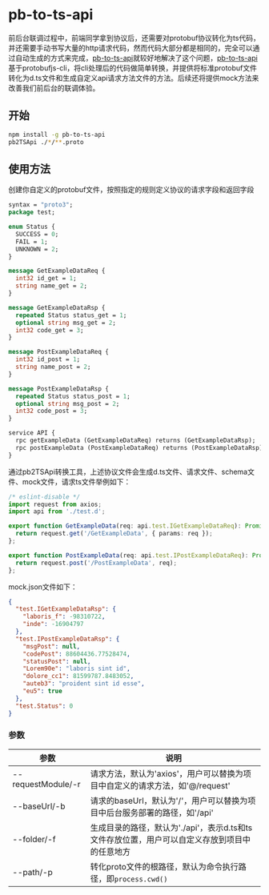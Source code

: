 # pb-to-ts-api

前后台联调过程中，前端同学拿到协议后，还需要对protobuf协议转化为ts代码，并还需要手动书写大量的http请求代码，然而代码大部分都是相同的，完全可以通过自动生成的方式来完成，[pb-to-ts-api](https://github.com/xingbofeng/protobuf-to-ts-api)就较好地解决了这个问题，[pb-to-ts-api](https://github.com/xingbofeng/protobuf-to-ts-api)基于protobufjs-cli，将cli处理后的代码做简单转换，并提供将标准protobuf文件转化为d.ts文件和生成自定义api请求方法文件的方法。后续还将提供mock方法来改善我们前后台的联调体验。

## 开始

```bash
npm install -g pb-to-ts-api
pb2TSApi ./*/**.proto
```

## 使用方法
创建你自定义的protobuf文件，按照指定的规则定义协议的请求字段和返回字段

```proto
syntax = "proto3";
package test;

enum Status {
  SUCCESS = 0;
  FAIL = 1;
  UNKNOWN = 2;
}

message GetExampleDataReq {
  int32 id_get = 1;
  string name_get = 2;
}

message GetExampleDataRsp {
  repeated Status status_get = 1;
  optional string msg_get = 2;
  int32 code_get = 3;
}

message PostExampleDataReq {
  int32 id_post = 1;
  string name_post = 2;
}

message PostExampleDataRsp {
  repeated Status status_post = 1;
  optional string msg_post = 2;
  int32 code_post = 3;
}

service API {
  rpc getExampleData (GetExampleDataReq) returns (GetExampleDataRsp);
  rpc postExampleData (PostExampleDataReq) returns (PostExampleDataRsp);
}

```

通过pb2TSApi转换工具，上述协议文件会生成d.ts文件、请求文件、schema文件、mock文件，请求ts文件举例如下：

```typescript
/* eslint-disable */
import request from axios;
import api from './test.d';

export function GetExampleData(req: api.test.IGetExampleDataReq): Promise<api.test.IGetExampleDataRsp> {
  return request.get('/GetExampleData', { params: req });
};

export function PostExampleData(req: api.test.IPostExampleDataReq): Promise<api.test.IPostExampleDataRsp> {
  return request.post('/PostExampleData', req);
};

```

mock.json文件如下：

```json
{
  "test.IGetExampleDataRsp": {
    "laboris_f": -98310722,
    "inde": -16904797
  },
  "test.IPostExampleDataRsp": {
    "msgPost": null,
    "codePost": 88604436.77528474,
    "statusPost": null,
    "Lorem90e": "laboris sint id",
    "dolore_cc1": 81599787.8483052,
    "auteb3": "proident sint id esse",
    "eu5": true
  },
  "test.Status": 0
}
```

### 参数

|  参数   | 说明  |
|  ----  | ----  |
| --requestModule/-r  | 请求方法，默认为'axios'，用户可以替换为项目中自定义的请求方法，如'@/request' |
| --baseUrl/-b  | 请求的baseUrl，默认为'/'，用户可以替换为项目中后台服务部署的路径，如'/api' |
| --folder/-f  | 生成目录的路径，默认为'./api'，表示d.ts和ts文件存放位置，用户可以自定义存放到项目中的任意地方 |
| --path/-p  | 转化proto文件的根路径，默认为命令执行路径，即`process.cwd()` |
